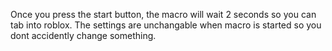Once you press the start button, the macro will wait 2 seconds so you can tab into roblox.
The settings are unchangable when macro is started so you dont accidently change something.
